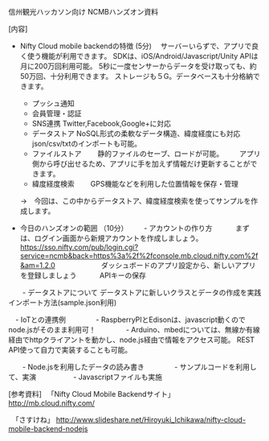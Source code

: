 信州観光ハッカソン向け NCMBハンズオン資料

[内容]
- Nifty Cloud mobile backendの特徴 (5分)
　サーバーいらずで、アプリで良く使う機能が利用できます。
 SDKは、iOS/Android/Javascript/Unity
 APIは月に200万回利用可能。
 5秒に一度センサーからデータを受け取っても、約50万回、十分利用できます。
 ストレージも５G。データベースも十分格納できます。

  - プッシュ通知
  - 会員管理・認証
  - SNS連携
    Twitter,Facebook,Google+に対応
  - データストア
    NoSQL形式の柔軟なデータ構造、緯度経度にも対応
    json/csv/txtのインポートも可能。
  - ファイルストア
  　　静的ファイルのセーブ、ロードが可能。
  　　アプリ側から呼び出せるため、アプリに手を加えず情報だけ更新することができます。
  - 緯度経度検索
  　　GPS機能などを利用した位置情報を保存・管理

  →　今回は、この中からデータストア、緯度経度検索を使ってサンプルを作成します。


- 今日のハンズオンの範囲 （10分）
　　- アカウントの作り方
　　　まずは、ログイン画面から新規アカウントを作成しましょう。
　　　https://sso.nifty.com/pub/login.cgi?service=ncmb&back=https%3a%2f%2fconsole.mb.cloud.nifty.com%2f&am=1.2.0
　　　
　　　ダッシュボードのアプリ設定から、新しいアプリを登録しましょう
　　　APIキーの保存

　　- データストアについて
    データストアに新しいクラスとデータの作成を実践
    インポート方法(sample.json利用)

 　- IoTとの連携例
　　　　- RaspberryPIとEdisonは、javascript動くのでnode.jsがそのまま利用可！
　　　　- Arduino、mbedについては、無線か有線経由でhttpクライアントを動かし、node.js経由で情報をアクセス可能。
       REST API使って自力で実装することも可能。

　　- Node.jsを利用したデータの読み書き
　　　　- サンプルコードを利用して、実演　
　　　　- Javascriptファイルも実施 

[参考資料]
　「Nifty Cloud Mobile Backendサイト」
　http://mb.cloud.nifty.com/

　「さすけね」
 http://www.slideshare.net/Hiroyuki_Ichikawa/nifty-cloud-mobile-backend-nodejs
